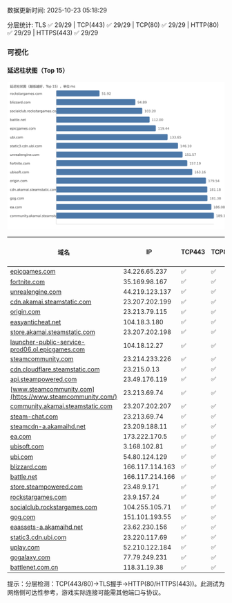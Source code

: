 数据更新时间: 2025-10-23 05:18:29

分层统计: TLS ✅ 29/29 | TCP(443) ✅ 29/29 | TCP(80) ✅ 29/29 | HTTP(80) ✅ 29/29 | HTTPS(443) ✅ 29/29

### 可视化

#### 延迟柱状图（Top 15）

![Latency Chart](latency_chart.svg)

| 域名 | IP | TCP443 | TCP80 | TLS 握手 | HTTP(80) | 状态码 | HTTPS(443) | 状态码(HTTPS) | 延迟(ms) |
|---|---|---|---|---|---|---|---|---|---|
| [epicgames.com](https://epicgames.com/) | 34.226.65.237 | ✅ | ✅ | ✅ | ✅ | 301 | ✅ | 302 | 119.44 |
| [fortnite.com](https://fortnite.com/) | 35.169.98.167 | ✅ | ✅ | ✅ | ✅ | 301 | ✅ | 301 | 157.19 |
| [unrealengine.com](https://unrealengine.com/) | 44.219.123.137 | ✅ | ✅ | ✅ | ✅ | 301 | ✅ | 301 | 151.57 |
| [cdn.akamai.steamstatic.com](https://cdn.akamai.steamstatic.com/) | 23.207.202.199 | ✅ | ✅ | ✅ | ✅ | 200 | ✅ | 200 | 181.18 |
| [origin.com](https://origin.com/) | 23.213.79.115 | ✅ | ✅ | ✅ | ✅ | 301 | ✅ | 301 | 179.54 |
| [easyanticheat.net](https://easyanticheat.net/) | 104.18.3.180 | ✅ | ✅ | ✅ | ✅ | 301 | ✅ | 301 | 227.61 |
| [store.akamai.steamstatic.com](https://store.akamai.steamstatic.com/) | 23.207.202.198 | ✅ | ✅ | ✅ | ✅ | 403 | ✅ | 403 | 227.86 |
| [launcher-public-service-prod06.ol.epicgames.com](https://launcher-public-service-prod06.ol.epicgames.com/) | 104.18.12.27 | ✅ | ✅ | ✅ | ✅ | 404 | ✅ | 404 | 283.07 |
| [steamcommunity.com](https://steamcommunity.com/) | 23.214.233.226 | ✅ | ✅ | ✅ | ✅ | 302 | ✅ | 200 | 293.6 |
| [cdn.cloudflare.steamstatic.com](https://cdn.cloudflare.steamstatic.com/) | 23.215.0.13 | ✅ | ✅ | ✅ | ✅ | 200 | ✅ | 200 | 272.69 |
| [api.steampowered.com](https://api.steampowered.com/) | 23.49.176.119 | ✅ | ✅ | ✅ | ✅ | 404 | ✅ | 404 | 260.89 |
| [www.steamcommunity.com](https://www.steamcommunity.com/) | 23.213.69.74 | ✅ | ✅ | ✅ | ✅ | 302 | ✅ | 302 | 218.91 |
| [community.akamai.steamstatic.com](https://community.akamai.steamstatic.com/) | 23.207.202.207 | ✅ | ✅ | ✅ | ✅ | 403 | ✅ | 403 | 189.12 |
| [steam-chat.com](https://steam-chat.com/) | 23.213.69.74 | ✅ | ✅ | ✅ | ✅ | 302 | ✅ | 404 | 260.99 |
| [steamcdn-a.akamaihd.net](https://steamcdn-a.akamaihd.net/) | 23.209.188.11 | ✅ | ✅ | ✅ | ✅ | 200 | ✅ | 200 | 313.09 |
| [ea.com](https://ea.com/) | 173.222.170.5 | ✅ | ✅ | ✅ | ✅ | 301 | ✅ | 301 | 186.08 |
| [ubisoft.com](https://ubisoft.com/) | 3.168.102.81 | ✅ | ✅ | ✅ | ✅ | 301 | ✅ | 301 | 163.16 |
| [ubi.com](https://ubi.com/) | 54.80.124.129 | ✅ | ✅ | ✅ | ✅ | 301 | ✅ | 301 | 133.65 |
| [blizzard.com](https://blizzard.com/) | 166.117.114.163 | ✅ | ✅ | ✅ | ✅ | 302 | ✅ | 302 | 94.89 |
| [battle.net](https://battle.net/) | 166.117.214.166 | ✅ | ✅ | ✅ | ✅ | 301 | ✅ | 301 | 112.0 |
| [store.steampowered.com](https://store.steampowered.com/) | 23.48.9.171 | ✅ | ✅ | ✅ | ✅ | 302 | ✅ | 200 | 349.96 |
| [rockstargames.com](https://rockstargames.com/) | 23.9.157.24 | ✅ | ✅ | ✅ | ✅ | 301 | ✅ | 301 | 51.92 |
| [socialclub.rockstargames.com](https://socialclub.rockstargames.com/) | 104.255.105.71 | ✅ | ✅ | ✅ | ✅ | 301 | ✅ | 307 | 103.2 |
| [gog.com](https://gog.com/) | 151.101.193.55 | ✅ | ✅ | ✅ | ✅ | 301 | ✅ | 301 | 181.38 |
| [eaassets-a.akamaihd.net](https://eaassets-a.akamaihd.net/) | 23.62.230.156 | ✅ | ✅ | ✅ | ✅ | 404 | ✅ | 404 | 267.69 |
| [static3.cdn.ubi.com](https://static3.cdn.ubi.com/) | 23.220.117.69 | ✅ | ✅ | ✅ | ✅ | 401 | ✅ | 401 | 146.1 |
| [uplay.com](https://uplay.com/) | 52.210.122.184 | ✅ | ✅ | ✅ | ✅ | 301 | ✅ | 301 | 325.07 |
| [gogalaxy.com](https://gogalaxy.com/) | 77.79.249.231 | ✅ | ✅ | ✅ | ✅ | 301 | ✅ | 301 | 451.02 |
| [battlenet.com.cn](https://battlenet.com.cn/) | 118.31.19.38 | ✅ | ✅ | ✅ | ✅ | 308 | ✅ | 302 | 1052.48 |

提示：分层检测：TCP(443/80)→TLS握手→HTTP(80/HTTPS(443))。此测试为网络侧可达性参考，游戏实际连接可能需其他端口与协议。
